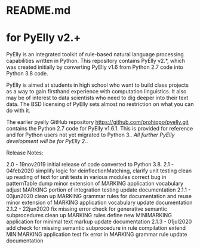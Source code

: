 # README.md

# for PyElly v2.+

PyElly is an integrated toolkit of rule-based natural language processing capabilities
written in Python. This repository contains PyElly v2.*, which was created initially
by converting PyElly v1.6 from Python 2.7 code into Python 3.8 code. 

PyElly is aimed at students in high school who want to build class projects as a way
to gain firsthand experience with computation linguistics. It also may be of interest
to data scientists who need to dig deeper into their text data. The BSD licensing of
PyElly sets almost no restriction on what you can do with it.

The earlier pyelly GitHub repository https://github.com/prohippo/pyelly.git contains
the Python 2.7 code for PyElly v1.6.1.  This is provided for reference and for Python
users not yet migrated to Python 3.*. All further PyElly development will be for
PyElly 2.*.

Release Notes:

 2.0    -  19nov2019  initial release of code converted to Python 3.8.
 2.1    -  04feb2020  simplify logic for deinflectionMatching, clarify unit testing
                      clean up reading of text for unit tests in various modules
                      correct bug in patternTable dump 
                      minor extension of MARKING application vocabulary
                      adjust MARKING portion of integration testing
                      update documentation
 2.1.1  -  03jun2020  clean up MARKING grammar rules for documentation and reuse
                      minor extension of MARKING application vocabulary
                      update documentation
 2.1.2  -  22jun2020  fix missing error check for generative semantic subprocedures
                      clean up MARKING rules
                      define new MINIMARKING application for minimal text markup 
                      update documentation
 2.1.3  -  01jul2020  add check for missing semantic subprocedure in rule compilation
                      extend MINIMARKING application test
                      fix error in MARKING grammar rule
                      update documentation
